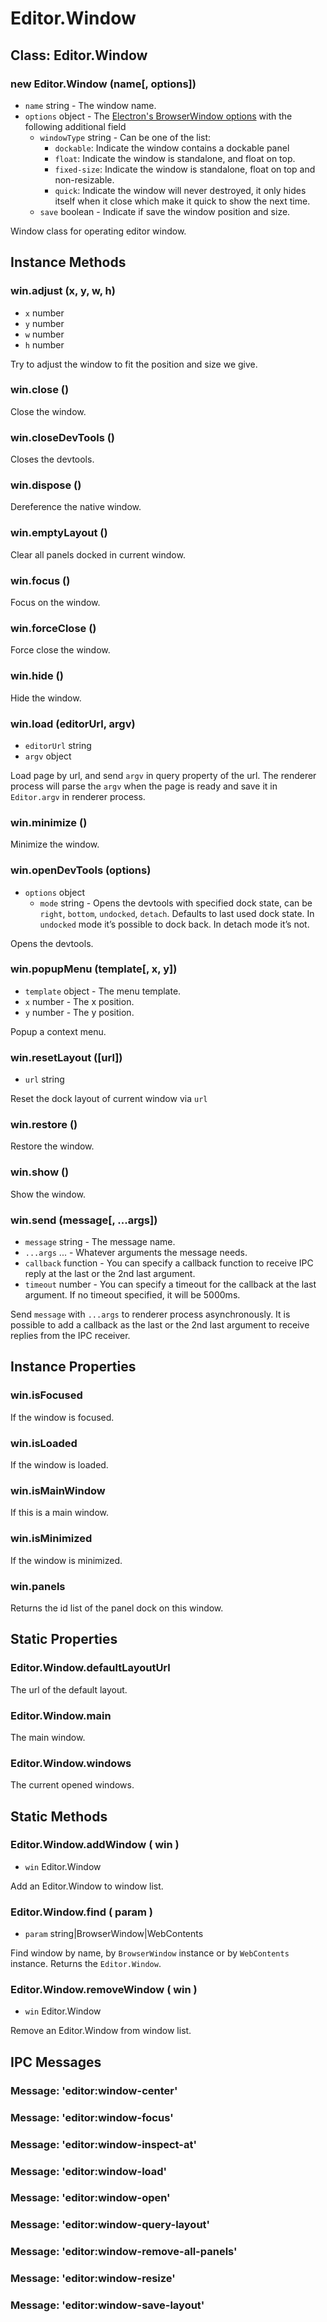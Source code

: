 # Editor.Window

## Class: Editor.Window

### new Editor.Window (name[, options])

  - `name` string - The window name.
  - `options` object - The [Electron's BrowserWindow options](http://electron.atom.io/docs/api/browser-window/#new-browserwindowoptions) with the following additional field  
    - `windowType` string - Can be one of the list:
      - `dockable`: Indicate the window contains a dockable panel
      - `float`: Indicate the window is standalone, and float on top.
      - `fixed-size`: Indicate the window is standalone, float on top and non-resizable.
      - `quick`: Indicate the window will never destroyed, it only hides itself when it close which make it quick to show the next time.
    - `save` boolean - Indicate if save the window position and size.

Window class for operating editor window.

## Instance Methods

### win.adjust (x, y, w, h)

  - `x` number
  - `y` number
  - `w` number
  - `h` number

Try to adjust the window to fit the position and size we give.

### win.close ()

Close the window.

### win.closeDevTools ()

Closes the devtools.

### win.dispose ()

Dereference the native window.

### win.emptyLayout ()

Clear all panels docked in current window.

### win.focus ()

Focus on the window.

### win.forceClose ()

Force close the window.

### win.hide ()

Hide the window.

### win.load (editorUrl, argv)

  - `editorUrl` string
  - `argv` object

Load page by url, and send `argv` in query property of the url. The renderer process will parse the `argv` when the page is ready and save it in `Editor.argv` in renderer process.

### win.minimize ()

Minimize the window.

### win.openDevTools (options)

  - `options` object
    - `mode` string - Opens the devtools with specified dock state, can be `right`, `bottom`, `undocked`, `detach`. Defaults to last used dock state. In `undocked` mode it’s possible to dock back. In detach mode it’s not.  

Opens the devtools.

### win.popupMenu (template[, x, y])

  - `template` object - The menu template.
  - `x` number - The x position.
  - `y` number - The y position.

Popup a context menu.

### win.resetLayout ([url])

  - `url` string

Reset the dock layout of current window via `url`

### win.restore ()

Restore the window.

### win.show ()

Show the window.

### win.send (message[, ...args])

  - `message` string - The message name.
  - `...args` ... - Whatever arguments the message needs.
  - `callback` function - You can specify a callback function to receive IPC reply at the last or the 2nd last argument.
  - `timeout` number - You can specify a timeout for the callback at the last argument. If no timeout specified, it will be 5000ms.

Send `message` with `...args` to renderer process asynchronously. It is possible to add a callback as the last or the 2nd last argument to receive replies from the IPC receiver.

## Instance Properties

### win.isFocused

If the window is focused.

### win.isLoaded

If the window is loaded.

### win.isMainWindow

If this is a main window.

### win.isMinimized

If the window is minimized.

### win.panels

Returns the id list of the panel dock on this window.

## Static Properties

### Editor.Window.defaultLayoutUrl

The url of the default layout.

### Editor.Window.main

The main window.

### Editor.Window.windows

The current opened windows.

## Static Methods

### Editor.Window.addWindow ( win )

  - `win` Editor.Window

Add an Editor.Window to window list.

### Editor.Window.find ( param )

  - `param` string|BrowserWindow|WebContents

Find window by name, by `BrowserWindow` instance or by `WebContents` instance. Returns the `Editor.Window`.

### Editor.Window.removeWindow ( win )

  - `win` Editor.Window

Remove an Editor.Window from window list.

## IPC Messages

### Message: 'editor:window-center'

### Message: 'editor:window-focus'

### Message: 'editor:window-inspect-at'

### Message: 'editor:window-load'

### Message: 'editor:window-open'

### Message: 'editor:window-query-layout'

### Message: 'editor:window-remove-all-panels'

### Message: 'editor:window-resize'

### Message: 'editor:window-save-layout'
